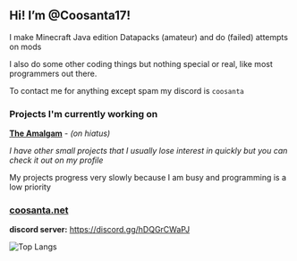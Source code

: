 
## Hi! I’m @Coosanta17!

I make Minecraft Java edition Datapacks (amateur) and do (failed) attempts on mods

I also do some other coding things but nothing special or real, like most programmers out there.

To contact me for anything except spam my discord is `coosanta`

### Projects I'm currently working on
**[The Amalgam](https://github.com/Coosanta17/Amalgam)** - *(on hiatus)*

*I have other small projects that I usually lose interest in quickly but you can check it out on my profile*

My projects progress very slowly because I am busy and programming is a low priority

### [coosanta.net](https://www.coosanta.net/)

**discord server:**
https://discord.gg/hDQGrCWaPJ



<!---
Coosanta17/Coosanta17 is a ✨ special ✨ repository because its `README.md` (this file) appears on your GitHub profile.
You can click the Preview link to take a look at your changes.
--->
![Top Langs](https://github-readme-stats.vercel.app/api/top-langs/?username=Coosanta17&layout=compact) 
<!---
![Coosanta's GitHub stats](https://github-readme-stats.vercel.app/api?username=Coosanta17&show_icons=true&theme=transparent)
--->
